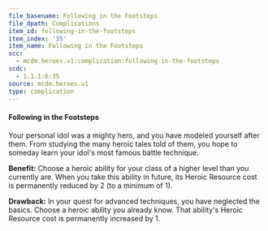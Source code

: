 ```yaml
---
file_basename: Following in the Footsteps
file_dpath: Complications
item_id: following-in-the-footsteps
item_index: '35'
item_name: Following in the Footsteps
scc:
  - mcdm.heroes.v1:complication:following-in-the-footsteps
scdc:
  - 1.1.1:6:35
source: mcdm.heroes.v1
type: complication
---
```


#### Following in the Footsteps

Your personal idol was a mighty hero, and you have modeled yourself after them. From studying the many heroic tales told of them, you hope to someday learn your idol's most famous battle technique.

**Benefit:** Choose a heroic ability for your class of a higher level than you currently are. When you take this ability in future, its Heroic Resource cost is permanently reduced by 2 (to a minimum of 1).

**Drawback:** In your quest for advanced techniques, you have neglected the basics. Choose a heroic ability you already know. That ability's Heroic Resource cost is permanently increased by 1.
